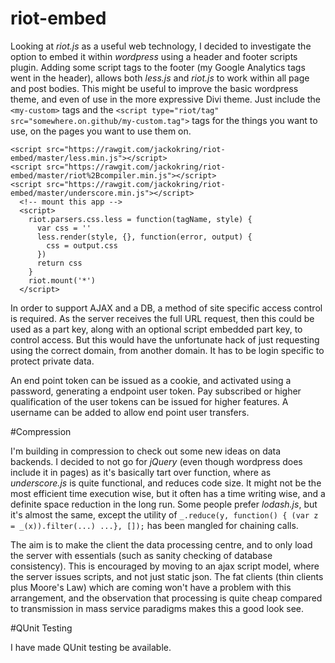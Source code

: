# riot-embed

Looking at *riot.js* as a useful web technology, I decided to investigate the option to embed it within *wordpress* using a header and footer scripts plugin. Adding some script tags to the footer (my Google Analytics tags went in the header), allows both *less.js* and *riot.js* to work within all page and post bodies. This might be useful to improve the basic wordpress theme, and even of use in the more expressive Divi theme. Just include the `<my-custom>` tags and the `<script type="riot/tag" src="somewhere.on.github/my-custom.tag">` tags for the things you want to use, on the pages you want to use them on.

```
<script src="https://rawgit.com/jackokring/riot-embed/master/less.min.js"></script>
<script src="https://rawgit.com/jackokring/riot-embed/master/riot%2Bcompiler.min.js"></script>
<script src="https://rawgit.com/jackokring/riot-embed/master/underscore.min.js"></script>
  <!-- mount this app -->
  <script>
    riot.parsers.css.less = function(tagName, style) {
      var css = ''
      less.render(style, {}, function(error, output) {
        css = output.css
      })
      return css
    }
    riot.mount('*')
  </script>
```

In order to support AJAX and a DB, a method of site specific access control is required. As the server receives the full URL request, then this could be used as a part key, along with an optional script embedded part key, to control access. But this would have the unfortunate hack of just requesting using the correct domain, from another domain. It has to be login specific to protect private data.

An end point token can be issued as a cookie, and activated using a password, generating a endpoint user token. Pay subscribed or higher qualification of the user tokens can be issued for higher features. A username can be added to allow end point user transfers.

#Compression

I'm building in compression to check out some new ideas on data backends. I decided to not go for *jQuery* (even though wordpress does include it in pages) as it's basically tart over function, where as *underscore.js* is quite functional, and reduces code size. It might not be the most efficient time execution wise, but it often has a time writing wise, and a definite space reduction in the long run. Some people prefer *lodash.js*, but it's almost the same, except the utility of `_.reduce(y, function() { (var z = _(x)).filter(...) ...}, []);` has been mangled for chaining calls. 

The aim is to make the client the data processing centre, and to only load the server with essentials (such as sanity checking of database consistency). This is encouraged by moving to an ajax script model, where the server issues scripts, and not just static json. The fat clients (thin clients plus Moore's Law) which are coming won't have a problem with this arrangement, and the observation that processing is quite cheap compared to transmission in mass service paradigms makes this a good look see.

#QUnit Testing

I have made QUnit testing be available.
